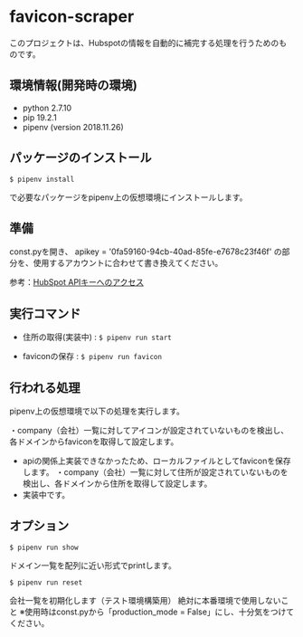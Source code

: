 # favicon-scraper
このプロジェクトは、Hubspotの情報を自動的に補完する処理を行うためのものです。

## 環境情報(開発時の環境)

- python 2.7.10
- pip 19.2.1
- pipenv (version 2018.11.26)

## パッケージのインストール

`$ pipenv install`

で必要なパッケージをpipenv上の仮想環境にインストールします。

## 準備
const.pyを開き、
apikey = '0fa59160-94cb-40ad-85fe-e7678c23f46f'
の部分を、使用するアカウントに合わせて書き換えてください。

参考：[HubSpot APIキーへのアクセス](https://knowledge.hubspot.com/jp/articles/kcs_article/integrations/how-do-i-get-my-hubspot-api-key)


## 実行コマンド

 - 住所の取得(実装中) : `$ pipenv run start`

 - faviconの保存 : `$ pipenv run favicon`

## 行われる処理

pipenv上の仮想環境で以下の処理を実行します。

・company（会社）一覧に対してアイコンが設定されていないものを検出し、各ドメインからfaviconを取得して設定します。

 - apiの関係上実装できなかったため、ローカルファイルとしてfaviconを保存します。
・company（会社）一覧に対して住所が設定されていないものを検出し、各ドメインから住所を取得して設定します。
 - 実装中です。

## オプション

`$ pipenv run show`

ドメイン一覧を配列に近い形式でprintします。

`$ pipenv run reset`

会社一覧を初期化します（テスト環境構築用）
絶対に本番環境で使用しないこと
※使用時はconst.pyから「production_mode = False」にし、十分気をつけてください。
